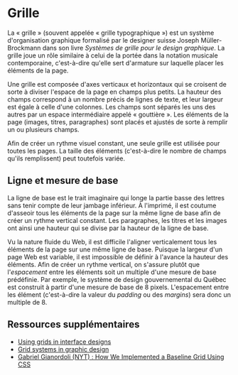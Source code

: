 # Grille

La « grille » (souvent appelée « grille typographique ») est un système d'organisation graphique formalisé par le designer suisse Joseph Müller-Brockmann dans son livre *Systèmes de grille pour le design graphique*. La grille joue un rôle similaire à celui de la portée dans la notation musicale contemporaine, c'est-à-dire qu'elle sert d'armature sur laquelle placer les éléments de la page.

Une grille est composée d'axes verticaux et horizontaux qui se croisent de sorte à diviser l'espace de la page en champs plus petits. La hauteur des champs correspond à un nombre précis de lignes de texte, et leur largeur est égale à celle d'une colonnes. Les champs sont séparés les uns des autres par un espace intermédiaire appelé « gouttière ». Les éléments de la page (images, titres, paragraphes) sont placés et ajustés de sorte à remplir un ou plusieurs champs.

Afin de créer un rythme visuel constant, une seule grille est utilisée pour toutes les pages. La taille des éléments (c'est-à-dire le nombre de champs qu'ils remplissent) peut toutefois variée.

## Ligne et mesure de base

La ligne de base est le trait imaginaire qui longe la partie basse des lettres sans tenir compte de leur jambage inférieur. À l'imprimé, il est coutume d'asseoir tous les éléments de la page sur la même ligne de base afin de créer un rythme vertical constant. Les paragraphes, les titres et les images ont ainsi une hauteur qui se divise par la hauteur de la ligne de base.

Vu la nature fluide du Web, il est difficile l'aligner verticalement tous les éléments de la page sur une même ligne de base. Puisque la largeur d'un page Web est variable, il est impossible de définir à l'avance la hauteur des éléments. Afin de créer un rythme vertical, on s'assure plutôt que l'*espacement* entre les éléments soit un multiple d'une mesure de base prédéfinie. Par exemple, le système de design gouvernemental du Québec est construit à partir d'une mesure de base de 8 pixels. L'espacement entre les élément (c'est-à-dire la valeur du *padding* ou des *margins*) sera donc un multiple de 8.

## Ressources supplémentaires

- [Using grids in interface designs](https://www.nngroup.com/articles/using-grids-in-interface-designs/)
- [Grid systems in graphic design](https://monoskop.org/images/a/a4/Mueller-Brockmann_Josef_Grid_Systems_in_Graphic_Design_Raster_Systeme_fuer_die_Visuele_Gestaltung_English_German_no_OCR.pdf)
- [Gabriel Gianordoli (NYT) : How We Implemented a Baseline Grid Using CSS](https://open.nytimes.com/how-we-implemented-a-baseline-grid-using-css-cb13cac45201)